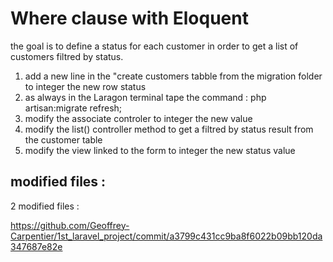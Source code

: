 
# Where clause with Eloquent 

the goal is to define a status for each customer in order to get a list of customers filtred by status.

1) add a new line in the "create customers tabble from the migration folder to integer the new row status
2) as always in the Laragon terminal tape the command : php artisan:migrate refresh;
3) modify the associate controler to integer the new value
4) modify the list() controller method to get a filtred by status result from the customer table
5) modify the view linked to the form to integer the new status value 

modified files :
----------------

2 modified files :

https://github.com/Geoffrey-Carpentier/1st_laravel_project/commit/a3799c431cc9ba8f6022b09bb120da347687e82e


